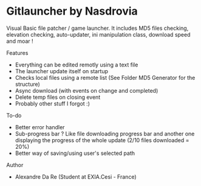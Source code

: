 Gitlauncher by Nasdrovia
==========

Visual Basic file patcher / game launcher.
It includes MD5 files checking, elevation checking, auto-updater, ini manipulation class, download speed and moar !

Features
* Everything can be edited remotly using a text file
* The launcher update itself on startup
* Checks local files using a remote list (See Folder MD5 Generator for the structure)
* Async download (with events on change and completed)
* Delete temp files on closing event
* Probably other stuff I forgot :)

To-do
* Better error handler
* Sub-progress bar ? Like file downloading progress bar and another one displaying the progress of the whole update (2/10 files downloaded = 20%)
* Better way of saving/using user's selected path

Author
* Alexandre Da Re (Student at EXIA.Cesi - France)